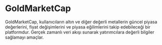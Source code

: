 # GoldMarketCap
GoldMarketCap, kullanıcıların altın ve diğer değerli metallerin güncel piyasa değerlerini, fiyat değişimlerini ve piyasa eğilimlerini takip edebileceği bir platformdur. Gerçek zamanlı veri akışı sunarak yatırımcılara değerli bilgiler sağlamayı amaçlar.
